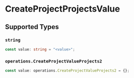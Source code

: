 # CreateProjectProjectsValue


## Supported Types

### `string`

```typescript
const value: string = "<value>";
```

### `operations.CreateProjectValueProjects2`

```typescript
const value: operations.CreateProjectValueProjects2 = {};
```

